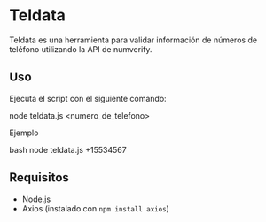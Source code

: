 
# Teldata

Teldata es una herramienta para validar información de números de teléfono utilizando la API de numverify.

## Uso

Ejecuta el script con el siguiente comando:


node teldata.js <numero_de_telefono>


Ejemplo

bash
node teldata.js +15534567


## Requisitos

- Node.js
- Axios (instalado con `npm install axios`)

